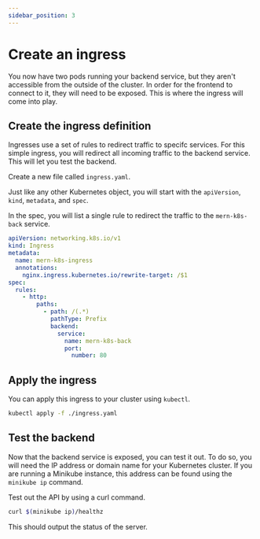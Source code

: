 ```yaml
---
sidebar_position: 3
---
```

# Create an ingress

You now have two pods running your backend service, but they aren't accessible from the outside of the cluster. In order for the frontend to connect to it, they will need to be exposed. This is where the ingress will come into play.

## Create the ingress definition

Ingresses use a set of rules to redirect traffic to specifc services. For this simple ingress, you will redirect all incoming traffic to the backend service. This will let you test the backend.

Create a new file called `ingress.yaml`.

Just like any other Kubernetes object, you will start with the `apiVersion`, `kind`, `metadata`, and `spec`.

In the spec, you will list a single rule to redirect the traffic to the `mern-k8s-back` service.

```yaml
apiVersion: networking.k8s.io/v1
kind: Ingress
metadata:
  name: mern-k8s-ingress
  annotations:
    nginx.ingress.kubernetes.io/rewrite-target: /$1
spec:
  rules:
    - http:
        paths:
          - path: /(.*)
            pathType: Prefix
            backend:
              service:
                name: mern-k8s-back
                port:
                  number: 80

```

## Apply the ingress

You can apply this ingress to your cluster using `kubectl`.

```bash
kubectl apply -f ./ingress.yaml
```

## Test the backend

Now that the backend service is exposed, you can test it out. To do so, you will need the IP address or domain name for your Kubernetes cluster. If you are running a Minikube instance, this address can be found using the `minikube ip` command. 

Test out the API by using a curl command.

```bash
curl $(minikube ip)/healthz
```

This should output the status of the server.
